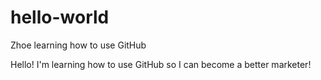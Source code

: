 # hello-world
Zhoe learning how to use GitHub

Hello! I'm learning how to use GitHub so I can become a better marketer!
